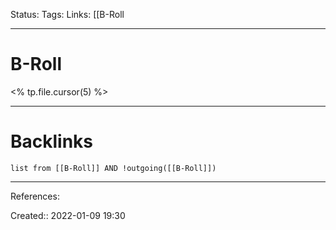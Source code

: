 Status: 
Tags: 
Links: [[B-Roll
___
# B-Roll
<% tp.file.cursor(5) %>
___
# Backlinks
```dataview
list from [[B-Roll]] AND !outgoing([[B-Roll]])
```
___
References:

Created:: 2022-01-09 19:30
